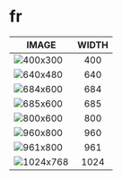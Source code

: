 # fr

| IMAGE | WIDTH |
|-------|:-----:|
| ![400x300](images/fmd_fr_400x300.jpg) | 400 |
| ![640x480](images/fmd_fr_640x480.jpg) | 640 |
| ![684x600](images/fmd_fr_684x600.jpg) | 684 |
| ![685x600](images/fmd_fr_685x600.jpg) | 685 |
| ![800x600](images/fmd_fr_800x600.jpg) | 800 |
| ![960x800](images/fmd_fr_960x800.jpg) | 960 |
| ![961x800](images/fmd_fr_961x800.jpg) | 961 |
| ![1024x768](images/fmd_fr_1024x768.jpg) | 1024 |
